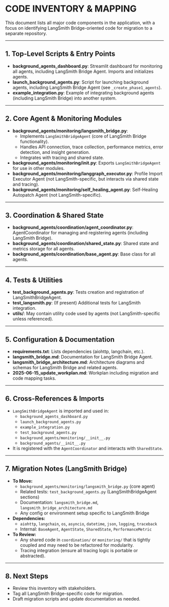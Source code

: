 # CODE INVENTORY & MAPPING

This document lists all major code components in the application, with a focus on identifying LangSmith Bridge-oriented code for migration to a separate repository.

---

## 1. Top-Level Scripts & Entry Points
- **background_agents_dashboard.py**: Streamlit dashboard for monitoring all agents, including LangSmith Bridge Agent. Imports and initializes agents.
- **launch_background_agents.py**: Script for launching background agents, including LangSmith Bridge Agent (see `_create_phase1_agents`).
- **example_integration.py**: Example of integrating background agents (including LangSmith Bridge) into another system.

---

## 2. Core Agent & Monitoring Modules
- **background_agents/monitoring/langsmith_bridge.py**: 
  - Implements `LangSmithBridgeAgent` (core of LangSmith Bridge functionality).
  - Handles API connection, trace collection, performance metrics, error detection, and insight generation.
  - Integrates with tracing and shared state.
- **background_agents/monitoring/__init__.py**: Exports `LangSmithBridgeAgent` for use in other modules.
- **background_agents/monitoring/langgraph_executor.py**: Profile Import Executor Agent (not LangSmith-specific, but interacts via shared state and tracing).
- **background_agents/monitoring/self_healing_agent.py**: Self-Healing Autopatch Agent (not LangSmith-specific).

---

## 3. Coordination & Shared State
- **background_agents/coordination/agent_coordinator.py**: AgentCoordinator for managing and registering agents (including LangSmith Bridge).
- **background_agents/coordination/shared_state.py**: Shared state and metrics storage for all agents.
- **background_agents/coordination/base_agent.py**: Base class for all agents.

---

## 4. Tests & Utilities
- **test_background_agents.py**: Tests creation and registration of LangSmithBridgeAgent.
- **test_langsmith.py**: (If present) Additional tests for LangSmith integration.
- **utils/**: May contain utility code used by agents (not LangSmith-specific unless referenced).

---

## 5. Configuration & Documentation
- **requirements.txt**: Lists dependencies (aiohttp, langchain, etc.).
- **langsmith_bridge.md**: Documentation for LangSmith Bridge Agent.
- **langsmith_bridge_architecture.md**: Architecture diagrams and schemas for LangSmith Bridge and related agents.
- **2025-06-15_update_workplan.md**: Workplan including migration and code mapping tasks.

---

## 6. Cross-References & Imports
- `LangSmithBridgeAgent` is imported and used in:
  - `background_agents_dashboard.py`
  - `launch_background_agents.py`
  - `example_integration.py`
  - `test_background_agents.py`
  - `background_agents/monitoring/__init__.py`
  - `background_agents/__init__.py`
- It is registered with the `AgentCoordinator` and interacts with `SharedState`.

---

## 7. Migration Notes (LangSmith Bridge)
- **To Move:**
  - `background_agents/monitoring/langsmith_bridge.py` (core agent)
  - Related tests: `test_background_agents.py` (LangSmithBridgeAgent sections)
  - Documentation: `langsmith_bridge.md`, `langsmith_bridge_architecture.md`
  - Any config or environment setup specific to LangSmith Bridge
- **Dependencies:**
  - `aiohttp`, `langchain`, `os`, `asyncio`, `datetime`, `json`, `logging`, `traceback`
  - Internal: `BaseAgent`, `AgentState`, `SharedState`, `PerformanceMetric`
- **To Review:**
  - Any shared code in `coordination/` or `monitoring/` that is tightly coupled and may need to be refactored for modularity.
  - Tracing integration (ensure all tracing logic is portable or abstracted).

---

## 8. Next Steps
- Review this inventory with stakeholders.
- Tag all LangSmith Bridge-specific code for migration.
- Draft migration scripts and update documentation as needed. 
